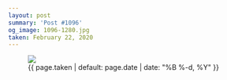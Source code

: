```yaml
---
layout: post
summary: 'Post #1096'
og_image: 1096-1280.jpg
taken: February 22, 2020
---
```


<figure class="post">
<img sizes="(min-width: 700px) 50vw, calc(100vw - 2rem)" src="{{ site.assets_url }}/1096-640.jpg" srcset="{{ site.assets_url }}/1096-320.jpg 320w, {{ site.assets_url }}/1096-640.jpg 640w, {{ site.assets_url }}/1096-960.jpg 960w, {{ site.assets_url }}/1096-1280.jpg 1280w"/>
<figcaption>
<time>{{ page.taken | default: page.date | date: "%B %-d, %Y" }}</time>
</figcaption>
</figure>
